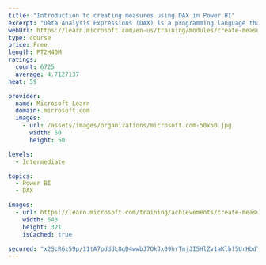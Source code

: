 ```yaml
---
title: "Introduction to creating measures using DAX in Power BI"
excerpt: "Data Analysis Expressions (DAX) is a programming language that is used throughout Microsoft Power BI for creating calculated columns, measures, and custom tables. It is a collection of functions, operators, and constants that can be used in a formula, or expression, to calculate and return one or more values. You can use DAX to solve a number of calculations and data analysis problems, which can help you create new information from data that is already in your model."
webUrl: https://learn.microsoft.com/en-us/training/modules/create-measures-dax-power-bi/
type: course
price: Free
length: PT2H40M
ratings:
  count: 6725
  average: 4.7127137
heat: 59

provider:
  name: Microsoft Learn
  domain: microsoft.com
  images:
    - url: /assets/images/organizations/microsoft.com-50x50.jpg
      width: 50
      height: 50

levels:
  - Intermediate

topics:
  - Power BI
  - DAX

images:
  - url: https://learn.microsoft.com/training/achievements/create-measures-dax-power-bi-social.png
    width: 643
    height: 321
    isCached: true

secured: "x2ScR6z59p/11tA7pdddL8gD4wwbJ7OkJx09hrTmjJI5HlZv1aKlbf5UrHbdTxOCAMunYr9dp44pOw0/s5RMohQl282Vwd/KyuBts6b2jSl9j1e4ix+Zw1cON8BKQlfgPbRZMzCXpgxP/n7ZGDx+lQJyIXtaJqpMX9gbuBuHOoPS+KeNldrbxtrtOBWwaSbfw3/r6hp5vOw6RjMCujuddd18vGjkRLORhiLtZBzY7KF+pVlGkLHA6bDxxJU3VX0RFWUfzZWubPpncX99cIQgJYfYiXNxBatZKeRrJ12UYNZQolXWT2zrBRi+yby8hPP/HqWKF/C8EybeYBISPENvtxgy8D6AcIPBcDMrNMSaliHu8IeUooswm8YjkBZKRghdtJ+gd5XsPJk+lynSwgv+2rLChivABCK5F6/2K/jdSk8=;BzbT9M9iaPfUImTDzj63wg=="
---
```


